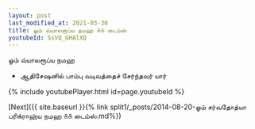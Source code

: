 ```yaml
---
layout: post
last_modified_at: 2021-03-30
title: ஓம் வ்யாலரூப்ய நமஹ ௧௧ டைம்ஸ்
youtubeId: SsVQ_GHAlXQ
---
```

 
 
 ஓம் வ்யாலரூப்ய நமஹ  
 
 -  ஆதிசேஷனில் பாம்பு வடிவத்தைச் சேர்ந்தவர் யார் 
 
  
 
  
 
 
 
 
 
 


{% include youtubePlayer.html id=page.youtubeId %}
 
[Next]({{ site.baseurl }}{% link  split1/_posts/2014-08-20-ஓம் சர்வதோத்யா பரிக்ராஹ்ய நமஹ ௧௧ டைம்ஸ்.md%})
 
